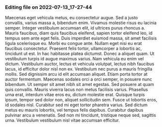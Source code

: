 

### Editing file on 2022-07-13_17-27-44

Maecenas eget vehicula metus, eu consectetur augue. Sed a justo convallis, varius massa a, bibendum enim. Vivamus molestie risus eu lacinia semper. Integer vestibulum accumsan elit, id ultrices purus rhoncus a. Mauris faucibus, diam quis faucibus eleifend, sapien tortor eleifend leo, id tempus sem ante eget felis. Duis imperdiet euismod massa, sit amet facilisis ligula scelerisque eu. Morbi eu congue ante. Nullam eget nisi eu erat faucibus consectetur. Praesent felis tortor, ullamcorper a lobortis ac, tincidunt ut est. In hac habitasse platea dictumst. Donec a aliquet quam. Ut vestibulum turpis id augue maximus varius. Nam vehicula eu enim vel dictum. Vestibulum auctor, lectus et vehicula volutpat, lectus nibh faucibus lacus, id efficitur dolor nisl non ex.
Vestibulum nec purus a mauris fringilla mollis. Sed dignissim arcu id elit accumsan aliquet. Etiam porta tortor at auctor fermentum. Maecenas sodales orci a orci semper, in posuere nunc bibendum. Ut semper sit amet nibh sit amet egestas. Sed posuere at quam quis convallis. Mauris viverra lacus non metus facilisis varius. Phasellus urna erat, interdum vitae eros eu, dictum molestie erat. Quisque turpis ipsum, tempor sed dolor non, aliquet sollicitudin sem. Fusce ut lobortis eros, id sodales nisl. Curabitur sed mi eget tortor pharetra varius. Sed dictum metus eu mauris lobortis, vel tempus felis dapibus. Curabitur dapibus pulvinar arcu a venenatis. Sed non mi tincidunt, tristique neque sed, sagittis urna. Vestibulum vestibulum nisl vitae accumsan efficitur.


